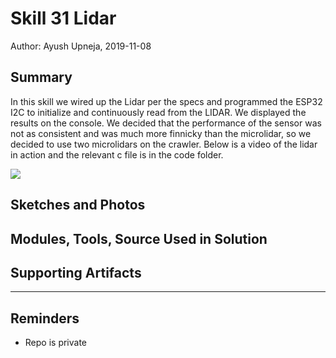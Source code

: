 #  Skill 31 Lidar
Author: Ayush Upneja, 2019-11-08

## Summary

In this skill we wired up the Lidar per the specs and programmed the ESP32 I2C to initialize and continuously read from the LIDAR. We displayed the results on the console. We decided that the performance of the sensor was not as consistent and was much more finnicky than the microlidar, so we decided to use two microlidars on the crawler. Below is a video of the lidar in action and the relevant c file is in the code folder.

<a href="http://www.youtube.com/watch?feature=player_embedded&v=K32AEw0mb3Y
" target="_blank"><img src="http://img.youtube.com/vi/K32AEw0mb3Y/0.jpg"
/></a>

## Sketches and Photos


## Modules, Tools, Source Used in Solution


## Supporting Artifacts


-----

## Reminders
- Repo is private
